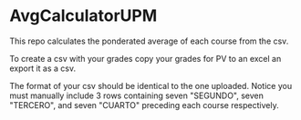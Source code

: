 # AvgCalculatorUPM

This repo calculates the ponderated average of each course from the csv.

To create a csv with your grades copy your grades for PV to an excel an export it as a csv.

The format of your csv should be identical to the one uploaded. Notice you must manually include 3 rows containing seven "SEGUNDO", seven "TERCERO", and seven "CUARTO" preceding each course respectively.

